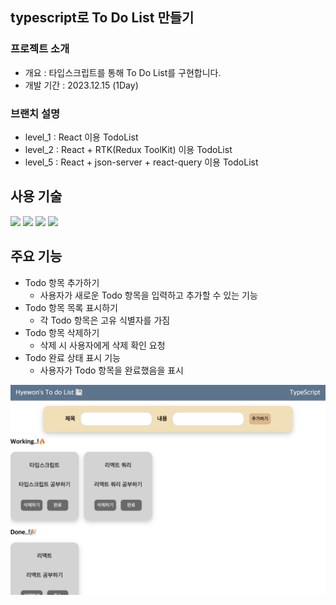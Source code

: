 ## typescript로 To Do List 만들기

### 프로젝트 소개

- 개요 : 타입스크립트를 통해 To Do List를 구현합니다.
- 개발 기간 : 2023.12.15 (1Day)

### 브랜치 설명

- level_1 : React 이용 TodoList
- level_2 : React + RTK(Redux ToolKit) 이용 TodoList
- level_5 : React + json-server + react-query 이용 TodoList

## 사용 기술

<img src ="https://img.shields.io/badge/reactquery-FF4154?style=for-the-badge&logo=reactquery&logoColor=white"/>&nbsp;<img src = "https://img.shields.io/badge/TypeScript-007ACC?style=for-the-badge&logo=typescript&logoColor=white" />&nbsp;<img src = "https://img.shields.io/badge/React-20232A?style=for-the-badge&logo=react&logoColor=61DAFB"/>&nbsp;<img src = "https://img.shields.io/badge/styled--components-DB7093?style=for-the-badge&logo=styled-components&logoColor=white"/>

## 주요 기능

- Todo 항목 추가하기
  - 사용자가 새로운 Todo 항목을 입력하고 추가할 수 있는 기능
- Todo 항목 목록 표시하기
  - 각 Todo 항목은 고유 식별자를 가짐
- Todo 항목 삭제하기
  - 삭제 시 사용자에게 삭제 확인 요청
- Todo 완료 상태 표시 기능
  - 사용자가 Todo 항목을 완료했음을 표시

<img src="./assets/ts_todolist.png" style="width: 800px">
